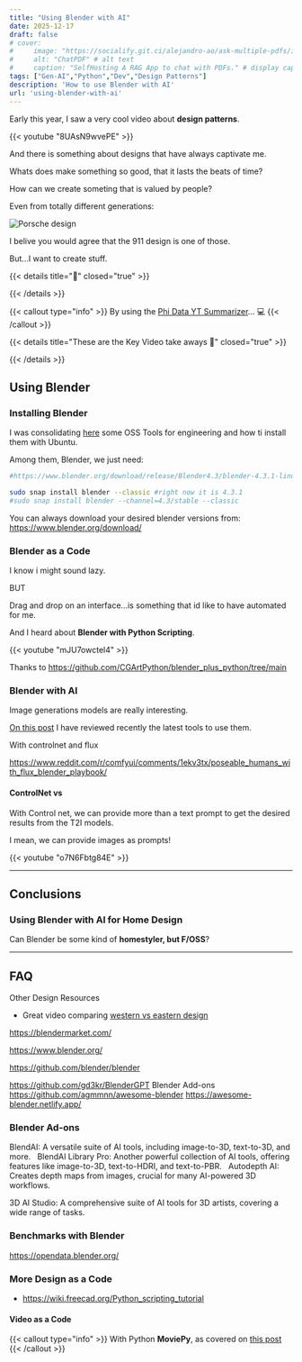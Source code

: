 ```yaml
---
title: "Using Blender with AI"
date: 2025-12-17
draft: false
# cover:
#     image: "https://socialify.git.ci/alejandro-ao/ask-multiple-pdfs/image?description=1&font=Inter&language=1&name=1&stargazers=1&theme=Auto"
#     alt: "ChatPDF" # alt text
#     caption: "SelfHosting A RAG App to chat with PDFs." # display caption under cover
tags: ["Gen-AI","Python","Dev","Design Patterns"]
description: 'How to use Blender with AI'
url: 'using-blender-with-ai'
---
```



Early this year, I saw a very cool video about **design patterns**.

<!-- https://www.youtube.com/watch?v=8UAsN9wvePE -->

{{< youtube "8UAsN9wvePE" >}}


And there is something about designs that have always captivate me.

Whats does make something so good, that it lasts the beats of time?

How can we create someting that is valued by people?

Even from totally different generations:

![Porsche design](/blog_img/outro/porsche.png)

I belive you would agree that the 911 design is one of those.

But...I want to create stuff.

{{< details title="📌" closed="true" >}}


{{< /details >}}


{{< callout type="info" >}}
By using the [Phi Data YT Summarizer](https://jalcocert.github.io/JAlcocerT/summarize-yt-videos/)... 💻
{{< /callout >}}


{{< details title="These are the Key Video take aways 📌" closed="true" >}}



{{< /details >}}

## Using Blender

### Installing Blender

I was consolidating [here](https://jalcocert.github.io/Linux/docs/debian/foss_engineering/#blender) some OSS Tools for engineering and how ti install them with Ubuntu.

Among them, Blender, we just need:

```sh
#https://www.blender.org/download/release/Blender4.3/blender-4.3.1-linux-x64.tar.xz/

sudo snap install blender --classic #right now it is 4.3.1
#sudo snap install blender --channel=4.3/stable --classic
```

You can always download your desired blender versions from: <https://www.blender.org/download/>

### Blender as a Code


I know i might sound lazy.

BUT

Drag and drop on an interface...is something that id like to have automated for me.

And I heard about **Blender with Python Scripting**.

{{< youtube "mJU7owctel4" >}}

Thanks to <https://github.com/CGArtPython/blender_plus_python/tree/main>

### Blender with AI

Image generations models are really interesting.

[On this post](https://jalcocert.github.io/JAlcocerT/stable-difussion-free-generation/) I have reviewed recently the latest tools to use them.

With controlnet and flux

https://www.reddit.com/r/comfyui/comments/1ekv3tx/poseable_humans_with_flux_blender_playbook/

#### ControlNet vs

With Control net, we can provide more than a text prompt to get the desired results from the T2I models.

I mean, we can provide images as prompts!


{{< youtube "o7N6Fbtg84E" >}}

---

## Conclusions


### Using Blender with AI for Home Design

Can Blender be some kind of **homestyler, but F/OSS**?

---

## FAQ

Other Design Resources

* Great video comparing [western vs eastern design](https://www.youtube.com/watch?v=8UAsN9wvePE&t=645s)


https://blendermarket.com/

https://www.blender.org/

https://github.com/blender/blender

https://github.com/gd3kr/BlenderGPT
Blender Add-ons 
https://github.com/agmmnn/awesome-blender
https://awesome-blender.netlify.app/

### Blender Ad-ons

BlendAI: A versatile suite of AI tools, including image-to-3D, text-to-3D, and more.   
BlendAI Library Pro: Another powerful collection of AI tools, offering features like image-to-3D, text-to-HDRI, and text-to-PBR.   
Autodepth AI: Creates depth maps from images, crucial for many AI-powered 3D workflows.   

3D AI Studio: A comprehensive suite of AI tools for 3D artists, covering a wide range of tasks.   


### Benchmarks with Blender

https://opendata.blender.org/


### More Design as a Code

* https://wiki.freecad.org/Python_scripting_tutorial


#### Video as a Code

{{< callout type="info" >}}
With Python **MoviePy**, as covered on [this post](https://jalcocert.github.io/JAlcocerT/my-youtube-ai-workflow/#quick-vlogs-as-a-code)
{{< /callout >}}
